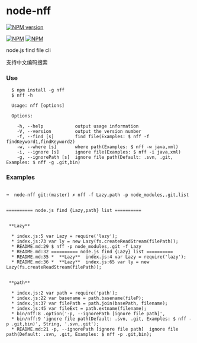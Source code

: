 node-nff
=========

[![NPM version](https://img.shields.io/npm/v/nff.svg?style=flat)](https://www.npmjs.org/package/nff)

[![NPM](https://nodei.co/npm/nff.png?downloads=true&downloadRank=true&stars=true)](https://nodei.co/npm/nff/)
[![NPM](https://nodei.co/npm-dl/nff.png)](https://nodei.co/npm/nff/)

node.js find file cli

支持中文编码搜索

### Use

```shell
  $ npm install -g nff
  $ nff -h

  Usage: nff [options]

  Options:

    -h, --help            output usage information
    -V, --version         output the version number
    -f, --find [s]        find file(Examples: $ nff -f findKeyword1,findKeyword2)
    -w, --where [s]       where path(Examples: $ nff -w java,xml)
    -i, --ignore [s]      ignore file(Examples: $ nff -i java,xml)
    -g, --ignorePath [s]  ignore file path(Default: .svn, .git, Examples: $ nff -g .git,bin)

```

### Examples

```shell

➜  node-nff git:(master) ✗ nff -f Lazy,path -p node_modules,.git,list


========== node.js find {Lazy,path} list ==========


 **Lazy**

  * index.js:5 var Lazy = require('lazy');
  * index.js:73 var ly = new Lazy(fs.createReadStream(filePath));
  * README.md:29 $ nff -p node_modules,.git -f Lazy
  * README.md:32 ========== node.js find {Lazy} list ==========
  * README.md:35 *  **Lazy**  index.js:4 var Lazy = require('lazy');
  * README.md:36 *  **Lazy**  index.js:65 var ly = new Lazy(fs.createReadStream(filePath));


 **path**

  * index.js:2 var path = require('path');
  * index.js:22 var basename = path.basename(fileP);
  * index.js:37 var filePath = path.join(basePath, filename);
  * index.js:45 var fileExt = path.extname(filename);
  * bin/nff:8 .option('-p, --ignorePath [ignore file path]',
  * bin/nff:9 'ignore file path(Default: .svn, .git, Examples: $ nff -p .git,bin)', String, '.svn,.git');
  * README.md:21 -p, --ignorePath [ignore file path]  ignore file path(Default: .svn, .git, Examples: $ nff -p .git,bin);

```
